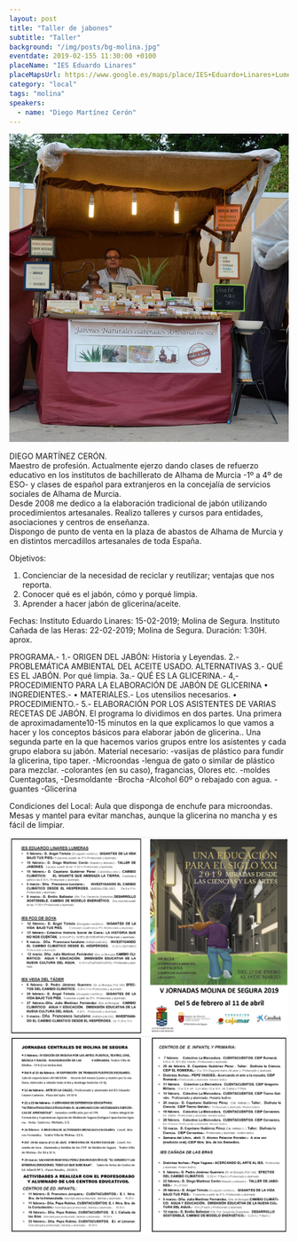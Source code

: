 ```yaml
---
layout: post
title: "Taller de jabones"
subtitle: "Taller"
background: "/img/posts/bg-molina.jpg"
eventdate: 2019-02-155 11:30:00 +0100
placeName: "IES Eduardo Linares"
placeMapsUrl: https://www.google.es/maps/place/IES+Eduardo+Linares+Lumeras/@38.0476469,-1.2068282,17z/data=!3m1!4b1!4m5!3m4!1s0xd6478ab67e52731:0x904bb1f63a013d6d!8m2!3d38.0476469!4d-1.2046395
category: "local"
tags: "molina"
speakers:
  - name: "Diego Martínez Cerón"
---
```

![cartel](/img/posts/jabones.jpg)  


DIEGO MARTÍNEZ CERÓN.  
Maestro de profesión.  Actualmente ejerzo dando clases de refuerzo educativo en los institutos de bachillerato de Alhama de Murcia -1º a 4º de ESO- y clases de español para extranjeros en la concejalía de servicios sociales de Alhama de Murcia.  
Desde 2008 me dedico a la elaboración tradicional de jabón utilizando procedimientos artesanales. Realizo talleres y cursos para entidades, asociaciones y centros de enseñanza.  
Dispongo de punto de venta en la plaza de abastos de Alhama de Murcia y en distintos mercadillos artesanales de toda España.  

Objetivos: 
1)	Concienciar de la necesidad de reciclar y reutilizar; ventajas que nos reporta.
2)	Conocer qué es el jabón, cómo y porqué limpia.
3)	Aprender a hacer jabón  de glicerina/aceite.

Fechas: Instituto Eduardo Linares: 15-02-2019; Molina de Segura.
	Instituto Cañada de las Heras: 22-02-2019; Molina de Segura.
Duración: 1:30H. aprox.

PROGRAMA.-
1.- ORIGEN DEL JABÓN: Historia y Leyendas.
2.- PROBLEMÁTICA  AMBIENTAL DEL ACEITE USADO.  ALTERNATIVAS
3.- QUÉ ES EL JABÓN. Por qué limpia. 
	3a.- QUÉ ES LA GLICERINA.-
4,- PROCEDIMIENTO PARA LA ELABORACIÓN DE JABÓN DE GLICERINA
•	INGREDIENTES.-
•	MATERIALES.- Los utensilios necesarios.
•	PROCEDIMIENTO.-
5.- ELABORACIÓN POR LOS ASISTENTES DE VARIAS RECETAS DE JABÓN.
El programa lo dividimos en dos partes. 
Una primera de aproximadamente10-15 minutos en la que explicamos lo que vamos a hacer y los conceptos básicos para elaborar jabón de glicerina..
Una segunda parte en la que hacemos varios grupos entre los asistentes y cada grupo elabora su jabón.
Material necesario:
-vasijas de plástico para fundir la glicerina, tipo taper.
-Microondas
-lengua de gato o similar de plástico para mezclar.
-colorantes (en su caso), fragancias, Olores etc.
-moldes
Cuentagotas, 
-Desmoldante
-Brocha
-Alcohol 60º o rebajado con agua.
-guantes
-Glicerina

Condiciones del Local:
Aula que disponga de enchufe para microondas.
Mesas y mantel para evitar manchas, aunque la glicerina no mancha y es fácil de limpiar.


![cartel](/img/posts/1folletomolina.png)
![cartel](/img/posts/2folletomolina.png)
